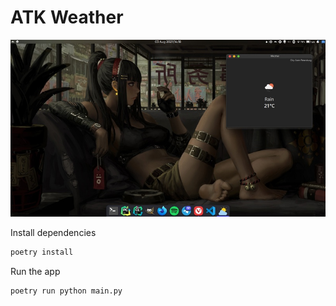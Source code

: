 # ATK Weather

![Preview](preview.png)

Install dependencies

```bash
poetry install
```

Run the app

```bash
poetry run python main.py
```
